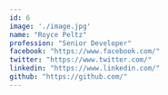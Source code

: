 ```yaml
---
id: 6
image: './image.jpg'
name: "Royce Peltz"
profession: "Senior Developer"
facebook: "https://www.facebook.com/"
twitter: "https://www.twitter.com/"
linkedin: "https://www.linkedin.com/"
github: "https://github.com/"
---
```

